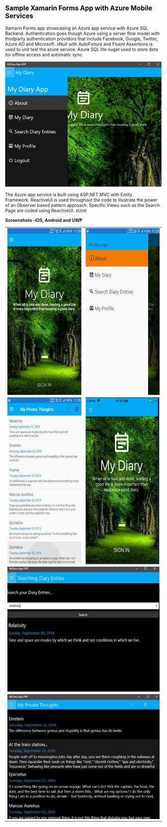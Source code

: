 <!-- #######  YAY, I AM THE SOURCE EDITOR! #########-->
<h2 style="color: #5e9ca0;"><span style="color: #000000;">Sample Xamarin Forms App with Azure Mobile Services</span></h2>
<p>Xamarin Forms app showcasing an Azure app service with Azure SQL Backend. Authentication goes though Azure using a server flow model with thirdparty authentication providors that include Facebook, Google, Twitter, Azure AD and Microsoft. xNuit with AutoFixture and Fluent Assertions is used to unit test the azure service. Azure SQL lite nuget used to store data for offline access and automatic sync.</p>
<p><img src="/Screenshots/uwp menu.png" width="503" height="400" /></p>
<p>The Azure app service is built using ASP.NET MVC with Entity Framework.&nbsp;ReactiveUI is used throughout the code to illustrate the power of an Observer based pattern approach. Specific Views such as the Search Page are coded using ReactiveUI. xUnit</p>
<p><strong>Screenshots -iOS, Android and UWP</strong></p>
<table style="width: 100%;">
<tbody>
<tr>
<td><img src="/Screenshots/android home.png" width="300" height="534" /></td>
<td><img src="/Screenshots/android menu.png" width="300" height="534" /></td>
</tr>
<tr>
<td><img src="/Screenshots/android diaryList.png" width="300" height="534" /></td>
<td><img src="/Screenshots/ios home.png" width="300" height="534" /></td>
</tr>
<tr>
<td colspan="2"><img src="/Screenshots/uwp search.png" width="503" height="400" /></td>
</tr>
<tr>
<td colspan="2"><img src="/Screenshots/uwp diaryList.png" width="503" height="400" /></td>
</tr>
</tbody>
</table>
